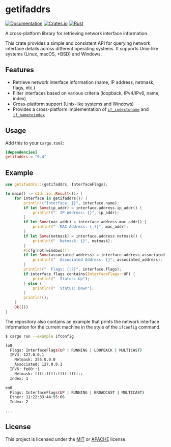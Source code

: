 # getifaddrs

[![Documentation](https://docs.rs/getifaddrs/badge.svg)](https://docs.rs/getifaddrs)
[![Crates.io](https://img.shields.io/crates/v/getifaddrs.svg)](https://crates.io/crates/getifaddrs)
[![Rust](https://github.com/mmastrac/getifaddrs/actions/workflows/rust.yml/badge.svg)](https://github.com/mmastrac/getifaddrs/actions/workflows/rust.yml)

A cross-platform library for retrieving network interface information.

This crate provides a simple and consistent API for querying network interface details
across different operating systems. It supports Unix-like systems (Linux, macOS, *BSD)
and Windows.

## Features

- Retrieve network interface information (name, IP address, netmask, flags, etc.)
- Filter interfaces based on various criteria (loopback, IPv4/IPv6, name, index)
- Cross-platform support (Unix-like systems and Windows)
- Provides a cross-platform implementation of [`if_indextoname`](https://docs.rs/getifaddrs/latest/getifaddrs/fn.if_indextoname.html) and [`if_nametoindex`](https://docs.rs/getifaddrs/latest/getifaddrs/fn.if_nametoindex.html)

## Usage

Add this to your `Cargo.toml`:

```toml
[dependencies]
getifaddrs = "0.4"
```

## Example


```rust
use getifaddrs::{getifaddrs, InterfaceFlags};

fn main() -> std::io::Result<()> {
    for interface in getifaddrs()? {
        println!("Interface: {}", interface.name);
        if let Some(ip_addr) = interface.address.ip_addr() {
            println!("  IP Address: {}", ip_addr);
        }
        if let Some(mac_addr) = interface.address.mac_addr() {
            println!("  MAC Address: {:?}", mac_addr);
        }
        if let Some(netmask) = interface.address.netmask() {
            println!("  Netmask: {}", netmask);
        }
        #[cfg(not(windows))]
        if let Some(associated_address) = interface.address.associated_address() {
            println!("  Associated Address: {}", associated_address);
        }
        println!("  Flags: {:?}", interface.flags);
        if interface.flags.contains(InterfaceFlags::UP) {
            println!("  Status: Up");
        } else {
            println!("  Status: Down");
        }
        println!();
    }
    Ok(())
}
```

The repository also contains an example that prints the network interface
information for the current machine in the style of the `ifconfig` command.

```bash
$ cargo run --example ifconfig

lo0
  Flags: InterfaceFlags(UP | RUNNING | LOOPBACK | MULTICAST)
  IPV4: 127.0.0.1
    Netmask: 255.0.0.0
    Associated: 127.0.0.1
  IPV6: fe80::1
    Netmask: ffff:ffff:ffff:ffff::
  Index: 1

en0
  Flags: InterfaceFlags(UP | RUNNING | BROADCAST | MULTICAST)
  Ether: 11:22:33:44:55:66
  Index: 2

...
```

## License

This project is licensed under the
[MIT](https://github.com/mmastrac/getifaddrs/blob/master/LICENSE-MIT) or
[APACHE](https://github.com/mmastrac/getifaddrs/blob/master/LICENSE-APACHE)
license.
